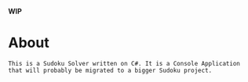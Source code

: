 **WIP**

# About
```
This is a Sudoku Solver written on C#. It is a Console Application that will probably be migrated to a bigger Sudoku project.
```
